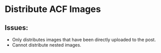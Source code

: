 # Distribute ACF Images
## Issues:
- Only distributes images that have been directly uploaded to the post.
- Cannot distribute nested images.
